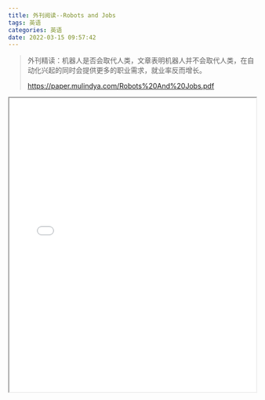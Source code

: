 ```yaml
---
title: 外刊阅读--Robots and Jobs
tags: 英语
categories: 英语
date: 2022-03-15 09:57:42
---
```


>外刊精读：机器人是否会取代人类，文章表明机器人并不会取代人类，在自动化兴起的同时会提供更多的职业需求，就业率反而增长。
>
>https://paper.mulindya.com/Robots%20And%20Jobs.pdf

<iframe src='/js/pdfjs_old/web/viewer.html?file=https://paper.mulindya.com/Robots%20And%20Jobs.pdf' width=100% height=600></iframe>

